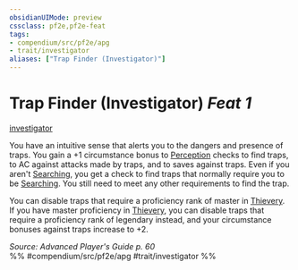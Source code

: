 ```yaml
---
obsidianUIMode: preview
cssclass: pf2e,pf2e-feat
tags:
- compendium/src/pf2e/apg
- trait/investigator
aliases: ["Trap Finder (Investigator)"]
---
```

# Trap Finder (Investigator)  *Feat 1*  
[investigator](rules/traits/investigator-apg.md)  


You have an intuitive sense that alerts you to the dangers and presence of traps. You gain a +1 circumstance bonus to [Perception](compendium/skills.md#Perception) checks to find traps, to AC against attacks made by traps, and to saves against traps. Even if you aren't [Searching](rules/actions/search.md), you get a check to find traps that normally require you to be [Searching](rules/actions/search.md). You still need to meet any other requirements to find the trap.

You can disable traps that require a proficiency rank of master in [Thievery](compendium/skills.md#Thievery). If you have master proficiency in [Thievery](compendium/skills.md#Thievery), you can disable traps that require a proficiency rank of legendary instead, and your circumstance bonuses against traps increase to +2.

*Source: Advanced Player's Guide p. 60*  
%% #compendium/src/pf2e/apg #trait/investigator %%